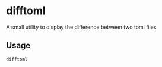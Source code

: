 # difftoml

A small utility to display the difference between two toml files

## Usage

```
difftoml
```
